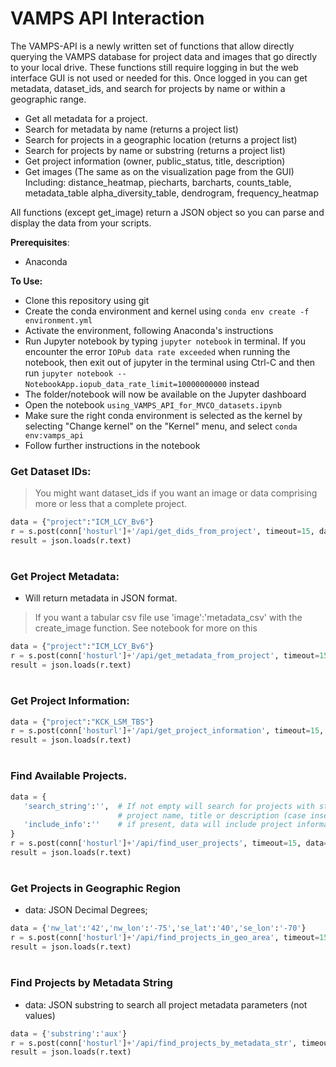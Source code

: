 <h1>VAMPS API Interaction</h1>  

The VAMPS-API is a newly written set of functions that allow directly querying the VAMPS database for project data and images that go directly to your local drive. These functions still require logging in but the web interface GUI is not used or needed for this. Once logged in you can get metadata, dataset_ids, and search for projects by name or within a geographic range.

* Get all metadata for a project.
* Search for metadata by name (returns a project list)
* Search for projects in a geographic location (returns a project list)
* Search for projects by name or substring (returns a project list)
* Get project information (owner, public_status, title, description)
* Get images (The same as on the visualization page from the GUI)
    Including: distance_heatmap, piecharts, barcharts, counts_table, metadata_table 
      alpha_diversity_table, dendrogram, frequency_heatmap  
    
All functions (except get_image) return a JSON object so you can parse and display the data from your scripts. 

**Prerequisites**:
* Anaconda

**To Use:**  
* Clone this repository using git
* Create the conda environment and kernel using `conda env create -f environment.yml`
* Activate the environment, following Anaconda's instructions
* Run Jupyter notebook by typing `jupyter notebook` in terminal. If you encounter the error `IOPub data rate exceeded` when running the notebook, then exit out of jupyter in the terminal using Ctrl-C and then run `jupyter notebook --NotebookApp.iopub_data_rate_limit=10000000000` instead
* The folder/notebook will now be available on the Jupyter dashboard 
* Open the notebook `using_VAMPS_API_for_MVCO_datasets.ipynb`
* Make sure the right conda environment is selected as the kernel by selecting "Change kernel" on the "Kernel" menu, and select `conda env:vamps_api`
* Follow further instructions in the notebook

### Get Dataset IDs:
> You might want dataset_ids if you want an image or data comprising
> more or less that a complete project.
```python
data = {"project":"ICM_LCY_Bv6"}
r = s.post(conn['hosturl']+'/api/get_dids_from_project', timeout=15, data=data)  
result = json.loads(r.text)
```
#
### Get Project Metadata:
* Will return metadata in JSON format. 
> If you want a tabular csv file use 'image':'metadata_csv' with the create_image function.
> See notebook for more on this
```python
data = {"project":"ICM_LCY_Bv6"} 
r = s.post(conn['hosturl']+'/api/get_metadata_from_project', timeout=15, data=data)  
result = json.loads(r.text)
```
#
### Get Project Information:
```python
data = {"project":"KCK_LSM_TBS"}
r = s.post(conn['hosturl']+'/api/get_project_information', timeout=15, data=data)  
result = json.loads(r.text)
```
#
### Find Available Projects.
 ```python
 data = {
    'search_string':'',  # If not empty will search for projects with string in 
                         # project name, title or description (case insensitive)
    'include_info':''    # if present, data will include project information
 }
 r = s.post(conn['hosturl']+'/api/find_user_projects', timeout=15, data=data) 
 result = json.loads(r.text)
 ```
#
### Get Projects in Geographic Region
 * data: JSON Decimal Degrees; 
```python 
data = {'nw_lat':'42','nw_lon':'-75','se_lat':'40','se_lon':'-70'}
r = s.post(conn['hosturl']+'/api/find_projects_in_geo_area', timeout=15, data=data)  
result = json.loads(r.text)
```
#
### Find Projects by Metadata String
 * data: JSON substring to search all project metadata parameters (not values)
```python 
data = {'substring':'aux'}
r = s.post(conn['hosturl']+'/api/find_projects_by_metadata_str', timeout=15, data=data)  
result = json.loads(r.text)
```
